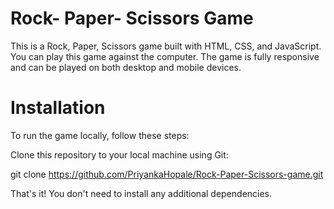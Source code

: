 # Rock- Paper- Scissors Game

This is a Rock, Paper, Scissors game built with HTML, CSS, and JavaScript. You can play this game against the computer. The game is fully responsive and can be played on both desktop and mobile devices.

# Installation

To run the game locally, follow these steps:

Clone this repository to your local machine using Git:

git clone https://github.com/PriyankaHopale/Rock-Paper-Scissors-game.git

That's it! You don't need to install any additional dependencies.
